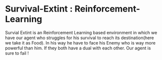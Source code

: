 # Survival-Extint : Reinforcement-Learning
Survial Extint is an Reinforcement Learning based environment in which we have our agent
who struggles for his survival to reach its destination(here we take it as Food). 
In his way he have to face his Enemy who is way more powerful than him. If they both have a dual with each 
other. Our agent is sure to fail !
